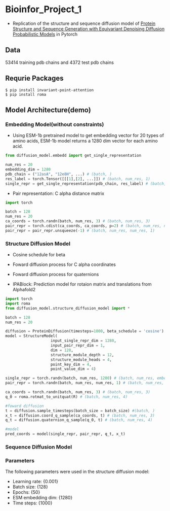 # Bioinfor_Project_1
- Replication of the structure and sequence diffusion model of [Protein Structure and Sequence Generation with Equivariant Denoising Diffusion Probabilistic Models](https://arxiv.org/abs/2205.15019) in Pytorch

## Data
53414 training pdb chains and 4372 test pdb chains

## Requrie Packages
```Shell
$ pip install invariant-point-attention
$ pip install roma
```
## Model Architecture(demo)
### Embedding Model(without constraints)
- Using ESM-1b pretrained model to get embedding vector for 20 types of amino acids, ESM-1b model returns a 1280 dim vector for each amino acid.
```python
from diffusion_model.embedd import get_single_representation

num_res = 20
embedding_dim = 1280
pdb_chain = ("12asA", "12e8H", ...) # (batch, )
res_label = torch.Tensor([[[1],[2], ...]]) # (batch, num_res, 1)
single_repr = get_single_representation(pdb_chain, res_label) # (batch, num_res, embedding_dim)
```

- Pair representation: C alpha distance matrix

```python
import torch

batch = 128
num_res = 20
ca_coords = torch.randn(batch, num_res, 3) # (batch, num_res, 3)
pair_repr = torch.cdist(ca_coords, ca_coords, p=2) # (batch, num_res, num_res)
pair_repr = pair_repr.unsqueeze(-1) # (batch, num_res, num_res, 1)
```
### Structure Diffusion Model
- Cosine schedule for beta

- Foward diffusion process for C alpha coordinates

- Foward diffusion process for quaternions

- IPABlock: Prediction model for rotaion matrix and translations from Alphafold2

```python
import torch
import roma
from diffusion_model.structure_diffusion_model import *

batch = 128
num_res = 20

diffusion = ProteinDiffusion(timesteps=1000, beta_schedule = 'cosine')
model = StructureModel(
                    input_single_repr_dim = 1280, 
                    input_pair_repr_dim = 1, 
                    dim = 128, 
                    structure_module_depth = 12, 
                    structure_module_heads = 4, 
                    point_key_dim = 4, 
                    point_value_dim = 4)

single_repr = torch.randn(batch, num_res, 1280) # (batch, num_res, embedding_dim)
pair_repr = torch.randn(batch, num_res, num_res, 1) # (batch, num_res, num_res, 1)

ca_coords = torch.randn(batch, num_res, 3) # (batch, num_res, 3)
q_0 = roma.rotmat_to_unitquat(R) # (batch, num_res, 4)

#foward diffusion
t = diffusion.sample_timesteps(batch_size = batch_size) #(batch, )
x_t = diffusion.coord_q_sample(ca_coords, t) # (batch, num_res, 3)
q_t = diffusion.quaternion_q_sample(q_0, t) # (batch, num_res, 4)

#model
pred_coords = model(single_repr, pair_repr, q_t, x_t)
```
### Sequence Diffusion Model



### Parameters
The following parameters were used in the structure diffusion model:
- Learning rate: {0.001}
- Batch size: {128}
- Epochs: {50}
- ESM embedding dim: {1280}
- Time steps: {1000}
